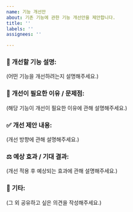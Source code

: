 ```yaml
---
name: 기능 개선안
about: 기존 기능에 관한 기능 개선안을 제안합니다.
title: ''
labels: ''
assignees: ''

---
```


### 🚀 **개선할 기능 설명**:
(어떤 기능을 개선하려는지 설명해주세요.)

### 🎯 **개선이 필요한 이유 / 문제점**:
(해당 기능이 개선이 필요한 이유에 관해 설명해주세요.)

### ✅ **개선 제안 내용**:
(개선 방향에 관해 설명해주세요.)

### ⚖️ **예상 효과 / 기대 결과**:
(개선 적용 후 예상되는 효과에 관해 설명해주세요.)

### 🧩 **기타**:
(그 외 공유하고 싶은 의견을 작성해주세요.)

